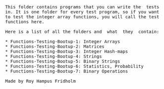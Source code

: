 
<pre>
This folder contains programs that you can write the  tests
in. It is one folder for every test program, so if you want
to test the integer array functions, you will call the test
functions here.

Here is a list of all the folders and  what  they  contain:

* Functions-Testing-Bootup-1: Integer Arrays
* Functions-Testing-Bootup-2: Matrices
* Functions-Testing-Bootup-3: Integer Hash-maps
* Functions-Testing-Bootup-4: Strings
* Functions-Testing-Bootup-5: Binary Strings
* Functions-Testing-Bootup-6: Statistics, Probability
* Functions-Testing-Bootup-7: Binary Operations

Made by Roy Hampus Fridholm
</pre>
